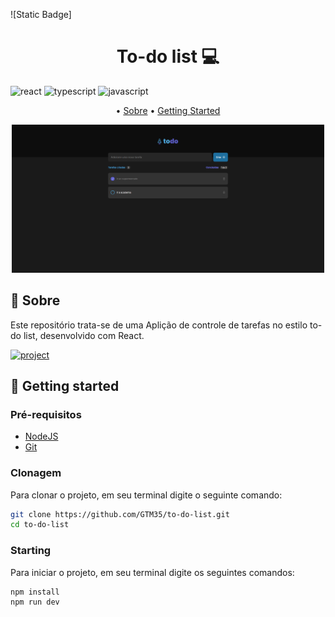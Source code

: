 [JAVASCRIPT__BADGE]: https://img.shields.io/badge/Javascript-000?style=for-the-badge&logo=javascript
[TYPESCRIPT__BADGE]: https://img.shields.io/badge/typescript-D4FAFF?style=for-the-badge&logo=typescript
[REACT__BADGE]: https://img.shields.io/badge/React-005CFE?style=for-the-badge&logo=react
[PROJECT__BADGE]: https://img.shields.io/badge/visite_este_projeto-black?style=for-the-badge
[PROJECT__URL]: https://to-do-list-5dj08n1kj-gustavo-teofilos-projects.vercel.app/

![Static Badge]

<h1 align="center" style="font-weight: bold;">To-do list 💻</h1>

![react][REACT__BADGE] ![typescript][TYPESCRIPT__BADGE] ![javascript][JAVASCRIPT__BADGE]

<p align="center">
 • <a href="#about">Sobre</a> • 
 <a href="#started">Getting Started</a>
</p>

<p align="center">
    <img src="./.github/page.png" alt="Image Example" width="500px">
</p>

<h2 id="about">📌 Sobre</h2>

Este repositório trata-se de uma Aplição de controle de tarefas no estilo to-do list, desenvolvido com React.

[![project][PROJECT__BADGE]][PROJECT__URL]

<h2 id="started">🚀 Getting started</h2>

<h3>Pré-requisitos</h3>

- [NodeJS](https://nodejs.org/en/download)
- [Git](https://git-scm.com/downloads)

<h3>Clonagem</h3>

Para clonar o projeto, em seu terminal digite o seguinte comando:

```bash
git clone https://github.com/GTM35/to-do-list.git
cd to-do-list
```

<h3>Starting</h3>

Para iniciar o projeto, em seu terminal digite os seguintes comandos:

```bash
npm install
npm run dev
```

